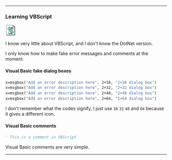 
***

### Learning VBScript

![/VBSccript_file_format_icon.png](/VBSccript_file_format_icon.png)

I know very little about VBScript, and I don't know the DotNet version.

I only know how to make fake error messages and comments at the moment.

#### Visual Basic fake dialog boxes

```vb
x=msgbox("Add an error description here", 2+16, "2+16 dialog box")
x=msgbox("Add an error description here", 2+32, "2+32 dialog box")
x=msgbox("Add an error description here", 2+48, "2+48 dialog box")
x=msgbox("Add an error description here", 2+64, "2+64 dialog box")
```

I don't remember what the codes signify, I just use `16` `32` `48` and `64` because it gives a different icon.

#### Visual Basic comments

```vb
' This is a comment in VBScript
```

Visual Basic comments are very simple.

***
